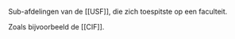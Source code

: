 Sub-afdelingen van de [[USF]], die zich toespitste op een faculteit.

Zoals bijvoorbeeld de [[CIF]].

